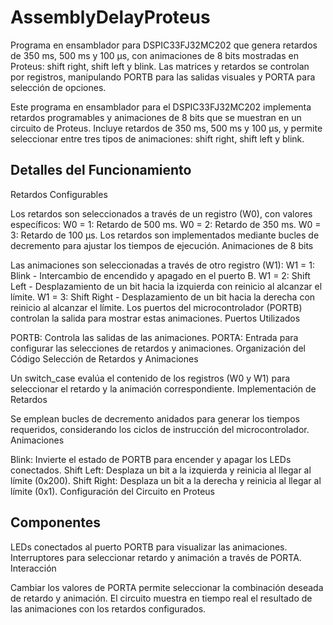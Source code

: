 # AssemblyDelayProteus
Programa en ensamblador para DSPIC33FJ32MC202 que genera retardos de 350 ms, 500 ms y 100 µs, con animaciones de 8 bits mostradas en Proteus: shift right, shift left y blink. Las matrices y retardos se controlan por registros, manipulando PORTB para las salidas visuales y PORTA para selección de opciones.

Este programa en ensamblador para el DSPIC33FJ32MC202 implementa retardos programables y animaciones de 8 bits que se muestran en un circuito de Proteus. Incluye retardos de 350 ms, 500 ms y 100 µs, y permite seleccionar entre tres tipos de animaciones: shift right, shift left y blink.

## Detalles del Funcionamiento
Retardos Configurables

Los retardos son seleccionados a través de un registro (W0), con valores específicos:
W0 = 1: Retardo de 500 ms.
W0 = 2: Retardo de 350 ms.
W0 = 3: Retardo de 100 µs.
Los retardos son implementados mediante bucles de decremento para ajustar los tiempos de ejecución.
Animaciones de 8 bits

Las animaciones son seleccionadas a través de otro registro (W1):
W1 = 1: Blink - Intercambio de encendido y apagado en el puerto B.
W1 = 2: Shift Left - Desplazamiento de un bit hacia la izquierda con reinicio al alcanzar el límite.
W1 = 3: Shift Right - Desplazamiento de un bit hacia la derecha con reinicio al alcanzar el límite.
Los puertos del microcontrolador (PORTB) controlan la salida para mostrar estas animaciones.
Puertos Utilizados

PORTB: Controla las salidas de las animaciones.
PORTA: Entrada para configurar las selecciones de retardos y animaciones.
Organización del Código
Selección de Retardos y Animaciones

Un switch_case evalúa el contenido de los registros (W0 y W1) para seleccionar el retardo y la animación correspondiente.
Implementación de Retardos

Se emplean bucles de decremento anidados para generar los tiempos requeridos, considerando los ciclos de instrucción del microcontrolador.
Animaciones

Blink: Invierte el estado de PORTB para encender y apagar los LEDs conectados.
Shift Left: Desplaza un bit a la izquierda y reinicia al llegar al límite (0x200).
Shift Right: Desplaza un bit a la derecha y reinicia al llegar al límite (0x1).
Configuración del Circuito en Proteus
## Componentes

LEDs conectados al puerto PORTB para visualizar las animaciones.
Interruptores para seleccionar retardo y animación a través de PORTA.
Interacción

Cambiar los valores de PORTA permite seleccionar la combinación deseada de retardo y animación.
El circuito muestra en tiempo real el resultado de las animaciones con los retardos configurados.

